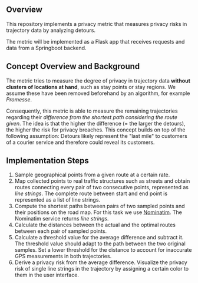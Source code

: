 ## Overview

This repository implements a privacy metric that measures privacy risks in trajectory data by analyzing detours.

The metric will be implemented as a Flask app that receives requests and data from a Springboot backend.

## Concept Overview and Background

The metric tries to measure the degree of privacy in trajectory data **without clusters of locations at hand**, such as stay points or stay regions. We assume these have been removed beforehand by an algorithm, for example _Promesse_.

Consequently, this metric is able to measure the remaining trajectories regarding their _difference from the shortest path considering the route given_. The idea is that the higher the difference (= the larger the detours), the higher the risk for privacy breaches. This concept builds on top of the following assumption: Detours likely represent the "last mile" to customers of a courier service and therefore could reveal its customers.

## Implementation Steps

1. Sample geographical points from a given route at a certain rate.
2. Map collected points to real traffic structures such as streets and obtain routes connecting every pair of two consecutive points, represented as _line strings_. The complete route between start and end point is represented as a list of line strings. 
3. Compute the shortest paths between pairs of two sampled points and their positions on the road map. For this task we use [Nominatim](https://nominatim.org/). The Nominatim service returns _line strings_.
4. Calculate the distances between the actual and the optimal routes between each pair of sampled points.
5. Calculate a threshold value for the average difference and subtract it. The threshold value should adapt to the path between the two original samples. Set a lower threshold for the distance to account for inaccurate GPS measurements in both trajectories.
6. Derive a privacy risk from the average difference. Visualize the privacy risk of single line strings in the trajectory by assigning a certain color to them in the user interface.
